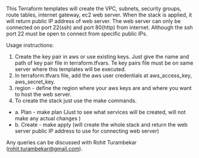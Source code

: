 This Terraform templates will create the VPC, subnets, security groups, route tables, internet gateway, ec2 web server.
When the stack is applied, it will return public IP address of web server.
The web server can only be connected on port 22(ssh) and port 80(http) from internet. Although the ssh port 22 must be open to connect from specific public IPs.

Usage instructions:
1. Create the key pair in aws or use existing keys. Just give the name and path of key pair file in terraform.tfvars. Te key pairs file must be on same server where this templates will be executed.
2. In terraform.tfvars file, add the aws user credentials at aws_access_key, aws_secret_key.
3. region - define the region where your aws keys are and where you want to host the web server.
4. To create the stack just use the make commands.
-  a. Plan - make plan (Just to see what services will be created, will not make any actual changes  )
-  b. Create - make apply (will create the whole stack and return the web server public IP address to use for connecting web server)

Any queries can be discussed with Rohit Turambekar (rohit.turambekar@gmail.com).

